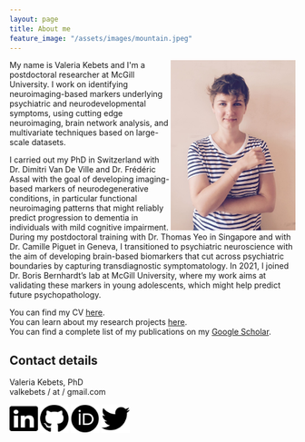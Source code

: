 ```yaml
---
layout: page
title: About me
feature_image: "/assets/images/mountain.jpeg"
---
```


<img src="/assets/images/cover.jpg" align="right" height="300" width="220" /> 

My name is Valeria Kebets and I'm a postdoctoral researcher at McGill University. I work on identifying neuroimaging-based markers underlying psychiatric and neurodevelopmental symptoms, using cutting edge neuroimaging, brain network analysis, and multivariate techniques based on large-scale datasets.

I carried out my PhD in Switzerland with Dr. Dimitri Van De Ville and Dr. Frédéric Assal with the goal of developing imaging-based markers of neurodegenerative conditions, in particular functional neuroimaging patterns that might reliably predict progression to dementia in individuals with mild cognitive impairment. During my postdoctoral training with Dr. Thomas Yeo in Singapore and with Dr. Camille Piguet in Geneva, I transitioned to psychiatric neuroscience with the aim of developing brain-based biomarkers that cut across psychiatric boundaries by capturing transdiagnostic symptomatology. In 2021, I joined Dr. Boris Bernhardt’s lab at McGill University, where my work aims at validating these markers in young adolescents, which might help predict future psychopathology.

You can find my CV [here](https://valkebets.github.io/cv/).<br/>
You can learn about my research projects [here](https://valkebets.github.io/research/).<br/>
You can find a complete list of my publications on my [Google Scholar](https://scholar.google.com/citations?user=TTOxojwAAAAJ&hl=en&oi=ao).<br/>

## Contact details
Valeria Kebets, PhD<br/>
valkebets / at / gmail.com <br/>

<a href="https://www.linkedin.com/in/valkebets/"><img src="https://raw.githubusercontent.com/valkebets/valkebets.github.io/main/assets/icons/linkedin-brands.svg" width="50" height="50"></a> <a href="https://github.com/valkebets"><img src="https://raw.githubusercontent.com/valkebets/valkebets.github.io/main/assets/icons/github-brands.svg" width="50" height="50"></a> <a href="http://orcid.org/0000-0003-1707-7437"><img src="https://raw.githubusercontent.com/valkebets/valkebets.github.io/main/assets/icons/orcid-brands.svg" width="50" height="50"></a> <a href="https://www.twitter.com/valeria_kebets"><img src="https://raw.githubusercontent.com/valkebets/valkebets.github.io/main/assets/icons/twitter-brands.svg" width="50" height="50"></a>
